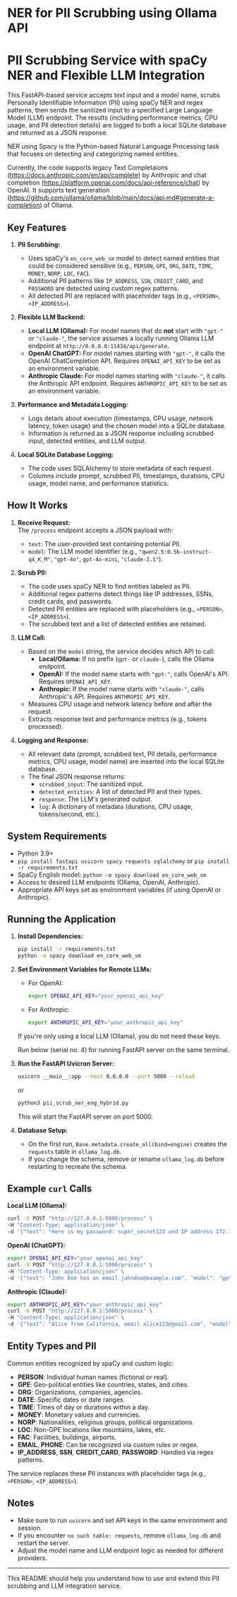 # NER for PII Scrubbing using Ollama API

# PII Scrubbing Service with spaCy NER and Flexible LLM Integration

This FastAPI-based service accepts text input and a model name, scrubs Personally Identifiable Information (PII) using spaCy NER and regex patterns, then sends the sanitized input to a specified Large Language Model (LLM) endpoint. The results (including performance metrics, CPU usage, and PII detection details) are logged to both a local SQLite database and returned as a JSON response. 

NER using Spacy is the Python-based Natural Language Processing task that focuses on detecting and categorizing named entities.

Currently, the code supports legacy Text Completaions (https://docs.anthropic.com/en/api/complete) by Anthropic and chat completion (https://platform.openai.com/docs/api-reference/chat) by OpenAI. It supports text generation (https://github.com/ollama/ollama/blob/main/docs/api.md#generate-a-completion) of Ollama.

## Key Features

1. **PII Scrubbing:**
   - Uses spaCy's `en_core_web_sm` model to detect named entities that could be considered sensitive (e.g., `PERSON`, `GPE`, `ORG`, `DATE`, `TIME`, `MONEY`, `NORP`, `LOC`, `FAC`).
   - Additional PII patterns like `IP_ADDRESS`, `SSN`, `CREDIT_CARD`, and `PASSWORD` are detected using custom regex patterns.
   - All detected PII are replaced with placeholder tags (e.g., `<PERSON>`, `<IP_ADDRESS>`).

2. **Flexible LLM Backend:**
   - **Local LLM (Ollama):** For model names that do **not** start with `"gpt-"` or `"claude-"`, the service assumes a locally running Ollama LLM endpoint at `http://0.0.0.0:11434/api/generate`.
   - **OpenAI ChatGPT:** For model names starting with `"gpt-"`, it calls the OpenAI ChatCompletion API. Requires `OPENAI_API_KEY` to be set as an environment variable.
   - **Anthropic Claude:** For model names starting with `"claude-"`, it calls the Anthropic API endpoint. Requires `ANTHROPIC_API_KEY` to be set as an environment variable.

3. **Performance and Metadata Logging:**
   - Logs details about execution (timestamps, CPU usage, network latency, token usage) and the chosen model into a SQLite database.
   - Information is returned as a JSON response including scrubbed input, detected entities, and LLM output.

4. **Local SQLite Database Logging:**
   - The code uses SQLAlchemy to store metadata of each request.
   - Columns include prompt, scrubbed PII, timestamps, durations, CPU usage, model name, and performance statistics.

## How It Works

1. **Receive Request:**  
   The `/process` endpoint accepts a JSON payload with:
   - `text`: The user-provided text containing potential PII.
   - `model`: The LLM model identifier (e.g., `"qwen2.5:0.5b-instruct-q4_K_M"`, `"gpt-4o"`, `gpt-4o-mini`, `"claude-2.1"`).

2. **Scrub PII:**
   - The code uses spaCy NER to find entities labeled as PII.  
   - Additional regex patterns detect things like IP addresses, SSNs, credit cards, and passwords.
   - Detected PII entities are replaced with placeholders (e.g., `<PERSON>`, `<IP_ADDRESS>`).
   - The scrubbed text and a list of detected entities are retained.

3. **LLM Call:**
   - Based on the `model` string, the service decides which API to call:
     - **Local/Ollama:** If no prefix (`gpt-` or `claude-`), calls the Ollama endpoint.
     - **OpenAI:** If the model name starts with `"gpt-"`, calls OpenAI's API. Requires `OPENAI_API_KEY`.
     - **Anthropic:** If the model name starts with `"claude-"`, calls Anthropic's API. Requires `ANTHROPIC_API_KEY`.
   - Measures CPU usage and network latency before and after the request.
   - Extracts response text and performance metrics (e.g., tokens processed).

4. **Logging and Response:**
   - All relevant data (prompt, scrubbed text, PII details, performance metrics, CPU usage, model name) are inserted into the local SQLite database.
   - The final JSON response returns:
     - `scrubbed_input`: The sanitized input.
     - `detected_entities`: A list of detected PII and their types.
     - `response`: The LLM's generated output.
     - `log`: A dictionary of metadata (durations, CPU usage, tokens/second, etc.).

## System Requirements

- Python 3.9+
- `pip install fastapi uvicorn spacy requests sqlalchemy` or `pip install -r requirements.txt`
- SpaCy English model: `python -m spacy download en_core_web_sm`
- Access to desired LLM endpoints (Ollama, OpenAI, Anthropic).  
- Appropriate API keys set as environment variables (if using OpenAI or Anthropic).

## Running the Application

1. **Install Dependencies:**
   ```bash
   pip install -r requirements.txt
   python -m spacy download en_core_web_sm
   ```

2. **Set Environment Variables for Remote LLMs:**
   - For OpenAI:
     ```bash
     export OPENAI_API_KEY="your_openai_api_key"
     ```
   - For Anthropic:
     ```bash
     export ANTHROPIC_API_KEY="your_anthropic_api_key"
     ```

   If you're only using a local LLM (Ollama), you do not need these keys.

   Run below (serial no. 4) for running FastAPI server on the same terminal.

4. **Run the FastAPI Uvicron Server:**
   ```bash
   uvicorn __main__:app --host 0.0.0.0 --port 5000 --reload
   ```
   or

   ```bash
   python3 pii_scrub_ner_eng_hybrid.py
   ```

   This will start the FastAPI server on port 5000.

5. **Database Setup:**
   - On the first run, `Base.metadata.create_all(bind=engine)` creates the `requests` table in `ollama_log.db`.
   - If you change the schema, remove or rename `ollama_log.db` before restarting to recreate the schema.

## Example `curl` Calls

**Local LLM (Ollama):**
```bash
curl -X POST "http://127.0.0.1:5000/process" \
-H "Content-Type: application/json" \
-d '{"text": "Here is my password: super_secret123 and IP address 172.16.254.1.", "model": "qwen2.5:0.5b-instruct-q4_K_M"}'
```

**OpenAI (ChatGPT):**
```bash
export OPENAI_API_KEY="your_openai_api_key"
curl -X POST "http://127.0.0.1:5000/process" \
-H "Content-Type: application/json" \
-d '{"text": "John Doe has an email johndoe@example.com", "model": "gpt-4"}'
```

**Anthropic (Claude):**
```bash
export ANTHROPIC_API_KEY="your_anthropic_api_key"
curl -X POST "http://127.0.0.1:5000/process" \
-H "Content-Type: application/json" \
-d '{"text": "Alice from California, email alice123@gmail.com", "model": "claude-2"}'
```

## Entity Types and PII

Common entities recognized by spaCy and custom logic:

- **PERSON**: Individual human names (fictional or real).
- **GPE**: Geo-political entities like countries, states, and cities.
- **ORG**: Organizations, companies, agencies.
- **DATE**: Specific dates or date ranges.
- **TIME**: Times of day or durations within a day.
- **MONEY**: Monetary values and currencies.
- **NORP**: Nationalities, religious groups, political organizations.
- **LOC**: Non-GPE locations like mountains, lakes, etc.
- **FAC**: Facilities, buildings, airports.
- **EMAIL**, **PHONE**: Can be recognized via custom rules or regex.
- **IP_ADDRESS**, **SSN**, **CREDIT_CARD**, **PASSWORD**: Handled via regex patterns.

The service replaces these PII instances with placeholder tags (e.g., `<PERSON>`, `<IP_ADDRESS>`).

## Notes

- Make sure to run `uvicorn` and set API keys in the same environment and session.
- If you encounter `no such table: requests`, remove `ollama_log.db` and restart the server.
- Adjust the model name and LLM endpoint logic as needed for different providers.

---

This README should help you understand how to use and extend this PII scrubbing and LLM integration service.
